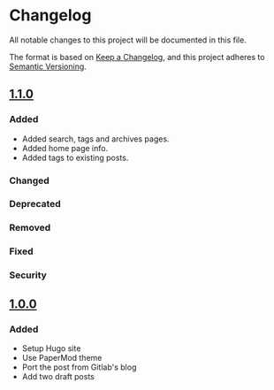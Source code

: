 # Changelog

All notable changes to this project will be documented in this file.

The format is based on [Keep a Changelog](https://keepachangelog.com/en/1.1.0/),
and this project adheres to [Semantic Versioning](https://semver.org/spec/v2.0.0.html).


<!-- To log a new version, copy, uncomment, add your changes,
    then add the tag shortcut at the end of the file -->
<!-- tag --/>
## [tag]
### Added
### Changed
### Deprecated
### Removed
### Fixed
### Security

[tag]: url_to_tag
<!-- /tag --/>

<!-- 1.1.0 -->
## [1.1.0]
### Added
* Added search, tags and archives pages.
* Added home page info.
* Added tags to existing posts.
### Changed
### Deprecated
### Removed
### Fixed
### Security

[1.1.0]: https://github.com/flowgunso/blog/releases/tag/1.1.0
<!-- /1.1.0 -->

<!-- 1.0.0 -->
## [1.0.0]
### Added
* Setup Hugo site
* Use PaperMod theme
* Port the post from Gitlab's blog
* Add two draft posts

[1.0.0]: https://github.com/flowgunso/blog/releases/tag/1.0.0
<!-- /1.0.0 -->